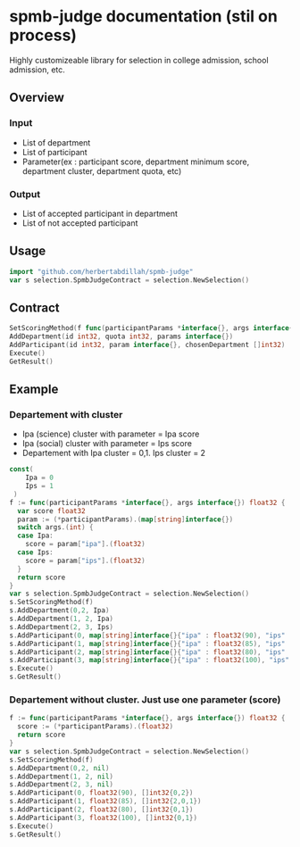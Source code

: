 # spmb-judge documentation (stil on process)
Highly customizeable library for selection in college admission, school admission, etc.

## Overview
### Input
- List of department
- List of participant
- Parameter(ex : participant score, department minimum score, department cluster, department quota, etc)
### Output
- List of accepted participant in department
- List of not accepted participant

## Usage
```go
import "github.com/herbertabdillah/spmb-judge"
var s selection.SpmbJudgeContract = selection.NewSelection()
```
## Contract

```go
SetScoringMethod(f func(participantParams *interface{}, args interface{}) float32)
AddDepartment(id int32, quota int32, params interface{})
AddParticipant(id int32, param interface{}, chosenDepartment []int32)
Execute()
GetResult()

```

## Example
### Departement with cluster
- Ipa (science) cluster with parameter = Ipa score
- Ipa (social) cluster with parameter = Ips score
- Departement with Ipa cluster = 0,1. Ips cluster = 2

```go
const(
	Ipa = 0
	Ips = 1
 )
f := func(participantParams *interface{}, args interface{}) float32 {
  var score float32
  param := (*participantParams).(map[string]interface{})
  switch args.(int) {
  case Ipa:
    score = param["ipa"].(float32)
  case Ips:
    score = param["ips"].(float32)
  }
  return score
}
var s selection.SpmbJudgeContract = selection.NewSelection()
s.SetScoringMethod(f)
s.AddDepartment(0,2, Ipa)
s.AddDepartment(1, 2, Ipa)
s.AddDepartment(2, 3, Ips)
s.AddParticipant(0, map[string]interface{}{"ipa" : float32(90), "ips" : float32(80)}, []int32{0,2})
s.AddParticipant(1, map[string]interface{}{"ipa" : float32(85), "ips" : float32(80)}, []int32{2,0,1})
s.AddParticipant(2, map[string]interface{}{"ipa" : float32(80), "ips" : float32(90)}, []int32{0,1})
s.AddParticipant(3, map[string]interface{}{"ipa" : float32(100), "ips" : float32(90)}, []int32{0,1})
s.Execute()
s.GetResult()
 ```
### Departement without cluster. Just use one parameter (score)
```go
f := func(participantParams *interface{}, args interface{}) float32 {  
  score := (*participantParams).(float32)
  return score
}
var s selection.SpmbJudgeContract = selection.NewSelection()
s.SetScoringMethod(f)
s.AddDepartment(0,2, nil)
s.AddDepartment(1, 2, nil)
s.AddDepartment(2, 3, nil)
s.AddParticipant(0, float32(90), []int32{0,2})
s.AddParticipant(1, float32(85), []int32{2,0,1})
s.AddParticipant(2, float32(80), []int32{0,1})
s.AddParticipant(3, float32(100), []int32{0,1})
s.Execute()
s.GetResult()
```
